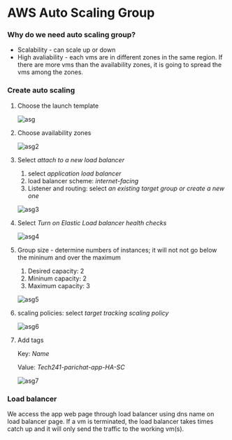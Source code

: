 # AWS Auto Scaling Group

### Why do we need auto scaling group?
* Scalability - can scale up or down
* High avaliability - each vms are in different zones in the same region. If there are more vms than the availability zones, it is going to spread the vms among the zones.

### Create auto scaling

1) Choose the launch template

   ![asg](screenshots/asg1.png)

2) Choose availability zones

   ![asg2](screenshots/asg2.png)

3) Select *attach to a new load balancer*
   1) select *application load balancer*
   2) load balancer scheme: *internet-facing*
   3) Listener and routing: select *an existing target group or create a new one*
   
   ![asg3](screenshots/asg3.png)

5) Select *Turn on Elastic Load balancer health checks*
   
   ![asg4](screenshots/asg4.png)

6) Group size - determine numbers of instances; it will not not go below the mininum and over the maximum 
   1) Desired capacity: 2
   2) Mininum capacity: 2
   3) Maximum capacity: 3
   
   ![asg5](screenshots/asg5.png)
   
7) scaling policies: select *target tracking scaling policy*
   
   ![asg6](screenshots/asg6.png)
   
8) Add tags
   
   Key: *Name*
   
   Value: *Tech241-parichat-app-HA-SC*
   
   ![asg7](screenshots/asg7.png)

### Load balancer

We access the app web page through load balancer using dns name on load balancer page. If a vm is terminated, the load balancer takes times catch up and it will only send the traffic to the working vm(s).
